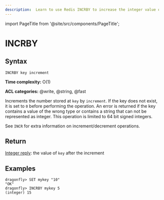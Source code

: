 ```yaml
---
description:  Learn to use Redis INCRBY to increase the integer value of a key by a given amount.
---
```


import PageTitle from '@site/src/components/PageTitle';

# INCRBY

<PageTitle title="Redis INCRBY Command (Documentation) | Dragonfly" />

## Syntax

    INCRBY key increment

**Time complexity:** O(1)

**ACL categories:** @write, @string, @fast

Increments the number stored at `key` by `increment`.
If the key does not exist, it is set to `0` before performing the operation.
An error is returned if the key contains a value of the wrong type or contains a
string that can not be represented as integer.
This operation is limited to 64 bit signed integers.

See `INCR` for extra information on increment/decrement operations.

## Return

[Integer reply](https://redis.io/docs/reference/protocol-spec/#integers): the value of `key` after the increment

## Examples

```shell
dragonfly> SET mykey "10"
"OK"
dragonfly> INCRBY mykey 5
(integer) 15
```
